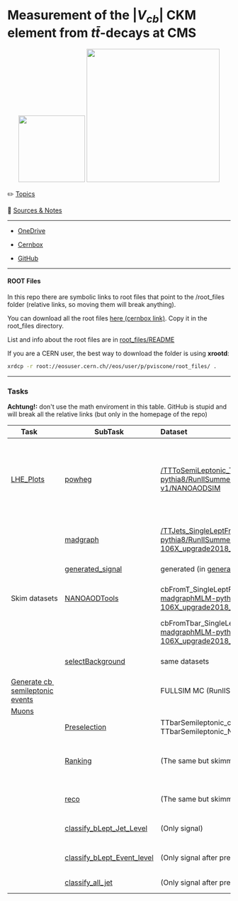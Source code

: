 # Measurement of the $|V_{cb}|$ CKM element from $t\bar{t}$-decays at CMS

<p align="center">
<img src=".img/2022-11-22-04-19-34-image.png" alt="" width="150" />
  <img src=".img/2022-11-22-03-35-24-image.png" alt="" width="300" />
</p>

:pencil2: [Topics](docs/Topics.md)

:book: [Sources & Notes](docs/Sources.md)

---

- [OneDrive](https://unipiit-my.sharepoint.com/personal/p_viscone_studenti_unipi_it/_layouts/15/onedrive.aspx?id=%2Fpersonal%2Fp%5Fviscone%5Fstudenti%5Funipi%5Fit%2FDocuments%2FTesi)

- [Cernbox](https://cernbox.cern.ch/files/spaces/eos/user/p/pviscone)

- [GitHub](https://github.com/pviscone/Vcb_ditopDecay)

---

#### ROOT Files

In this repo there are symbolic links to root files that point to the /root_files folder (relative links, so moving them will break anything).

You can download all the root files [here (cernbox link)](https://cernbox.cern.ch/s/AKpaEEENyWOYBjr). Copy it in the root_files directory. 

List and info about the root files are in [root_files/README](./root_files/README.md)

If you are a CERN user, the best way to download the folder is using **xrootd**:

```bash
xrdcp -r root://eosuser.cern.ch//eos/user/p/pviscone/root_files/ .
```

---

### Tasks

**Achtung!:** don't use the math enviroment in this table. GitHub is stupid and will break all the relative links (but only in the homepage of the repo)

| Task⠀⠀                                                               | SubTask                                                                            | Dataset                                                                                                                                                                                                                                                                                                                                                                                               | Notes ⠀⠀⠀⠀⠀⠀⠀⠀⠀⠀⠀⠀⠀⠀                                                                                                                                                                                                              | Status                                                          |
| -------------------------------------------------------------------- | ---------------------------------------------------------------------------------- |:----------------------------------------------------------------------------------------------------------------------------------------------------------------------------------------------------------------------------------------------------------------------------------------------------------------------------------------------------------------------------------------------------- |:--------------------------------------------------------------------------------------------------------------------------------------------------------------------------------------------------------------------------------- | --------------------------------------------------------------- |
| [LHE_Plots](tasks/LHE_Plots/README.md)                               | [powheg](tasks/LHE_Plots/powheg/README.md)                                         | [/TTToSemiLeptonic\_TuneCP5\_13TeV-powheg-pythia8/RunIISummer20UL17NanoAODv2-106X\_mc2017\_realistic\_v8-v1/NANOAODSIM](https://cmsweb.cern.ch/das/request?input=dataset%3D%2FTTToSemiLeptonic_TuneCP5_13TeV-powheg-pythia8%2FRunIISummer20UL17NanoAODv2-106X_mc2017_realistic_v8-v1%2FNANOAODSIM&instance=prod/global)                                                                               | Recontruct the invariant mass of t, tbar, W separating the adronic and the leptonic decays. Do the same thing for eta and pt. Create an histogram with the different types of hadronic decays of the W (all the possible couples) | done: (dataset not suitable: CKM mixing disabled)               |
|                                                                      | [madgraph](tasks/LHE_Plots/madgraph/README.md)                                     | [/TTJets_SingleLeptFromTbar_TuneCP5_13TeV-madgraphMLM-pythia8/RunIISummer20UL18NanoAODv9-106X_upgrade2018_realistic_v16_L1v1-v1/NANOAODSIM](https://cmsweb.cern.ch/das/request?instance=prod/global&input=file+dataset%3D%2FTTJets_SingleLeptFromTbar_TuneCP5_13TeV-madgraphMLM-pythia8%2FRunIISummer20UL18NanoAODv9-106X_upgrade2018_realistic_v16_L1v1-v1%2FNANOAODSIM)                             | Do the same thing with a MadGraph dataset and add some plots like deltaPhi, deltaEta, deltaR                                                                                                                                      | done                                                            |
|                                                                      | [generated_signal](tasks/LHE_Plots/generated_signal)                               | generated (in [generateCbEvents](tasks/generateCbEvents/README.md) )                                                                                                                                                                                                                                                                                                                                  | Do the same LHE Plots on the generated dataset                                                                                                                                                                                    | done                                                            |
| Skim datasets                                                        | [NANOAODTools](tasks/CBOnlySemileptonicFilter/NANOAODTools/README.md)              | cbFromT_SingleLeptFromTbar: [/TTJets_SingleLeptFromTbar_TuneCP5_13TeV-madgraphMLM-pythia8/RunIISummer20UL18NanoAODv9-106X_upgrade2018_realistic_v16_L1v1-v1/NANOAODSIM](https://cmsweb.cern.ch/das/request?instance=prod/global&input=file+dataset%3D%2FTTJets_SingleLeptFromTbar_TuneCP5_13TeV-madgraphMLM-pythia8%2FRunIISummer20UL18NanoAODv9-106X_upgrade2018_realistic_v16_L1v1-v1%2FNANOAODSIM) | Isolate the signal (semilept cb) skimming the datasets                                                                                                                                                                            | done: (Problem: cb events have always the same lepton)          |
|                                                                      |                                                                                    | cbFromTbar_SingleLeptFromT: [/TTJets_SingleLeptFromT_TuneCP5_13TeV-madgraphMLM-pythia8/RunIISummer20UL18NanoAODv9-106X_upgrade2018_realistic_v16_L1v1-v1/NANOAODSIM](https://cmsweb.cern.ch/das/request?input=dataset%3D%2FTTJets_SingleLeptFromT_TuneCP5_13TeV-madgraphMLM-pythia8%2FRunIISummer20UL18NanoAODv9-106X_upgrade2018_realistic_v16_L1v1-v1%2FNANOAODSIM&instance=prod/global)            |                                                                                                                                                                                                                                   |                                                                 |
|                                                                      | [selectBackground](tasks/CBOnlySemileptonicFilter/selectBackground/README.md)      | same datasets                                                                                                                                                                                                                                                                                                                                                                                         | Isolate the background taking the same number of muon, electrons and tauons                                                                                                                                                       | done                                                            |
| [Generate cb  semileptonic events](tasks/generateCbEvents/README.md) |                                                                                    | FULLSIM MC (RunIISummer20UL18 settings)                                                                                                                                                                                                                                                                                                                                                               | Generate cb events (campaign RunIISummer20UL18)                                                                                                                                                                                   | done                                                            |
| [Muons](tasks/Muons/README.md)                                       |                                                                                    |                                                                                                                                                                                                                                                                                                                                                                                                       | W->mu events                                                                                                                                                                                                                      |                                                                 |
|                                                                      | [Preselection](tasks/Muons/preliminarCuts/README.md)                               | TTbarSemileptonic_cbOnly, BigMuons.root (generated) and TTbarSemileptonic_Nocb (skimming)                                                                                                                                                                                                                                                                                                             |                                                                                                                                                                                                                                   | done: choosed initial cuts                                      |
|                                                                      | [Ranking](tasks/Muons/ranking/README.md)                                           | (The same but skimmed)                                                                                                                                                                                                                                                                                                                                                                                | Rank the features (1D, not multivariate)                                                                                                                                                                                          | done: not so useful. Decided to reconstruct the event "by hand" |
|                                                                      | [reco](tasks/Muons/neutrino_reco/README.md)                                        | (The same but skimmed)                                                                                                                                                                                                                                                                                                                                                                                | Reconstruct the neutrino (and the event) using the W mass constraint                                                                                                                                                              | done                                                            |
|                                                                      | [classify_bLept_Jet_Level](tasks/Muons/classify_bLept_jet/Jet_level/README.md)     | (Only signal)                                                                                                                                                                                                                                                                                                                                                                                         | Assign the bLept parton to the right jet (Classifying Jet by Jet)                                                                                                                                                                 |                                                                 |
|                                                                      | [classify_bLept_Event_level](tasks/Muons/classify_bLept_jet/Event_level/README.md) | (Only signal after preselection) BigMuons_MuonSelection.root                                                                                                                                                                                                                                                                                                                                          | Assign the bLept parton to the right jet (Classifying Event by Event)                                                                                                                                                             |                                                                 |
|                                                                      | [classify_all_jet](tasks/Muons/classify_all_jet/README.md)                         | (Only signal after preselection) BigMuons_MuonSelection.root                                                                                                                                                                                                                                                                                                                                          | Assign all the 4 partons to the right quark                                                                                                                                                                                       | Vcb_ditopDecay                                                  |

